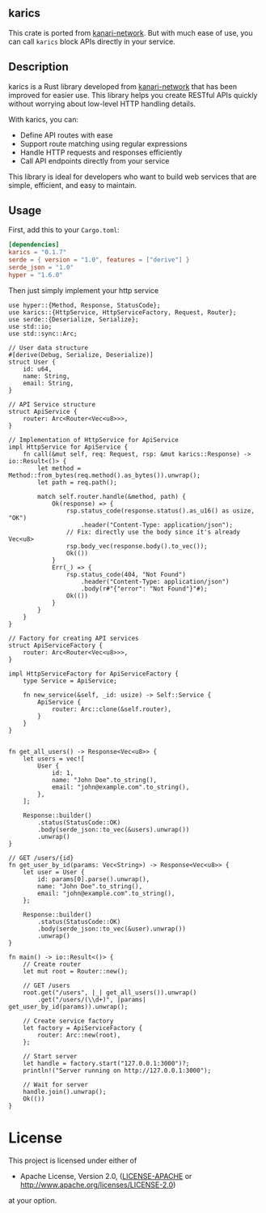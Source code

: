 ## karics

This crate is ported from [kanari-network](https://github.com/kanari-network/karics).
But with much ease of use, you can call `karics` block APIs directly in your service.


## Description

karics is a Rust library developed from [kanari-network](https://github.com/kanari-network/karics) that has been improved for easier use. This library helps you create RESTful APIs quickly without worrying about low-level HTTP handling details.

With karics, you can:
- Define API routes with ease
- Support route matching using regular expressions
- Handle HTTP requests and responses efficiently
- Call API endpoints directly from your service

This library is ideal for developers who want to build web services that are simple, efficient, and easy to maintain.


## Usage

First, add this to your `Cargo.toml`:

```toml
[dependencies]
karics = "0.1.7"
serde = { version = "1.0", features = ["derive"] }
serde_json = "1.0"
hyper = "1.6.0"
```

Then just simply implement your http service

```rust,no_run
use hyper::{Method, Response, StatusCode};
use karics::{HttpService, HttpServiceFactory, Request, Router};
use serde::{Deserialize, Serialize};
use std::io;
use std::sync::Arc;

// User data structure
#[derive(Debug, Serialize, Deserialize)]
struct User {
    id: u64,
    name: String,
    email: String,
}

// API Service structure
struct ApiService {
    router: Arc<Router<Vec<u8>>>,
}

// Implementation of HttpService for ApiService
impl HttpService for ApiService {
    fn call(&mut self, req: Request, rsp: &mut karics::Response) -> io::Result<()> {
        let method = Method::from_bytes(req.method().as_bytes()).unwrap();
        let path = req.path();
        
        match self.router.handle(&method, path) {
            Ok(response) => {
                rsp.status_code(response.status().as_u16() as usize, "OK")
                    .header("Content-Type: application/json");
                // Fix: directly use the body since it's already Vec<u8>
                rsp.body_vec(response.body().to_vec());
                Ok(())
            }
            Err(_) => {
                rsp.status_code(404, "Not Found")
                    .header("Content-Type: application/json")
                    .body(r#"{"error": "Not Found"}"#);
                Ok(())
            }
        }
    }
}

// Factory for creating API services
struct ApiServiceFactory {
    router: Arc<Router<Vec<u8>>>,
}

impl HttpServiceFactory for ApiServiceFactory {
    type Service = ApiService;

    fn new_service(&self, _id: usize) -> Self::Service {
        ApiService {
            router: Arc::clone(&self.router),
        }
    }
}


fn get_all_users() -> Response<Vec<u8>> {
    let users = vec![
        User {
            id: 1,
            name: "John Doe".to_string(),
            email: "john@example.com".to_string(),
        },
    ];
    
    Response::builder()
        .status(StatusCode::OK)
        .body(serde_json::to_vec(&users).unwrap())
        .unwrap()
}

// GET /users/{id}
fn get_user_by_id(params: Vec<String>) -> Response<Vec<u8>> {
    let user = User {
        id: params[0].parse().unwrap(),
        name: "John Doe".to_string(),
        email: "john@example.com".to_string(),
    };

    Response::builder()
        .status(StatusCode::OK)
        .body(serde_json::to_vec(&user).unwrap())
        .unwrap()
}

fn main() -> io::Result<()> {
    // Create router
    let mut root = Router::new();

    // GET /users
    root.get("/users", |_| get_all_users()).unwrap()
        .get("/users/(\\d+)", |params| get_user_by_id(params)).unwrap();

    // Create service factory
    let factory = ApiServiceFactory {
        router: Arc::new(root),
    };

    // Start server
    let handle = factory.start("127.0.0.1:3000")?;
    println!("Server running on http://127.0.0.1:3000");
    
    // Wait for server
    handle.join().unwrap();
    Ok(())
}
```


# License

This project is licensed under either of

 * Apache License, Version 2.0, ([LICENSE-APACHE](LICENSE-APACHE) or
   http://www.apache.org/licenses/LICENSE-2.0)


at your option.